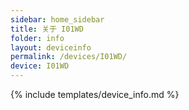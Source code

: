 ```yaml
---
sidebar: home_sidebar
title: 关于 I01WD
folder: info
layout: deviceinfo
permalink: /devices/I01WD/
device: I01WD
---
```

{% include templates/device_info.md %}
